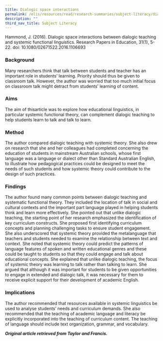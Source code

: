 ```yaml
---
title: Dialogic space interactions
permalink: /elis/resources/read/research-summaries/subject-literacy/dialogic-space-interactions/
description: ""
third_nav_title: Subject Literacy
---
```

Hammond, J. (2016). Dialogic space interactions between dialogic teaching and systemic functional linguistics. Research Papers in Education, 31(1), 5-22. doi: 10.1080/02671522.2016.1106693

### Background

Many researchers think that talk between students and teacher has an important role in students’ learning. Priority should thus be given to classroom talk. However, the author was worried that too much initial focus on classroom talk might detract from students’ learning of content.

### Aims

The aim of thisarticle was to explore how educational linguistics, in particular systemic functional theory, can complement dialogic teaching to help students learn to talk and talk to learn.

### Method

The author compared dialogic teaching with systemic theory. She also drew on research that she and her colleagues had completed concerning the education of students in mainstream Australian schools, whose first language was a language or dialect other than Standard Australian English, to illustrate how pedagogical practices could be designed to meet the needs of such students and how systemic theory could contribute to the design of such practices.

### Findings

The author found many common points between dialogic teaching and systematic functional theory. They included the location of talk in social and cultural contexts and the important part language played in helping students think and learn more effectively. She pointed out that unlike dialogic teaching, the starting point of her research emphasized the identification of key curriculum constructs. She proposed first identifying curriculum concepts and planning challenging tasks to ensure student engagement. She also underscored that systemic theory provided the metalanguage that teachers and students needed to examine the relationship between text and context. She noted that systemic theory could predict the patterns of language features of spoken and written educational genres and these could be taught to students so that they could engage and talk about educational concepts. She explained that unlike dialogic teaching, the focus of systemic theory was learning to talk rather than talking to learn. She argued that although it was important for students to be given opportunities to engage in extended and dialogic talk, it was necessary for them to receive explicit support for their development of academic English.

### Implications

The author recommended that resources available in systemic linguistics be used to analyse students’ needs and curriculum demands. She also recommended that the teaching of academic language and literacy be explicitly incorporated into the teaching of curriculum content. The teaching of language should include text organization, grammar, and vocabulary.


_**Original article retrieved from Taylor and Francis.**_  
